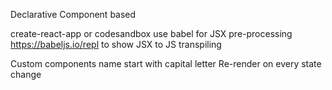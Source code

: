 Declarative
Component based

create-react-app or codesandbox
use babel for JSX pre-processing
https://babeljs.io/repl to show JSX to JS transpiling

Custom components name start with capital letter
Re-render on every state change